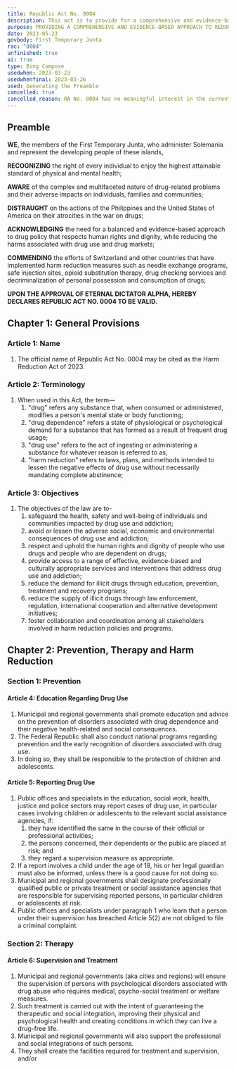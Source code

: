 ```yaml
---
title: Republic Act No. 0004
description: This act is to provide for a comprehensive and evidence-based approach to reducing the harms associated with drug use and addiction, and for related purposes.
purpose: PROVIDING A COMPREHENSIVE AND EVIDENCE-BASED APPROACH TO REDUCE THE HARMS ASSOCIATED WITH DRUG USE AND ADDICTION, AND FOR RELATED PURPOSES.
date: 2023-05-23
govbody: First Temporary Junta
rac: "0004"
unfinished: true
ai: true
type: Bing Compose
usedwhen: 2023-03-23
usedwhenfinal: 2023-03-26
used: Generating the Preamble
cancelled: true
cancelled_reason: RA No. 0004 has no meaningful interest in the current scope of Solemania. 
---
```


## Preamble 
<p>
<b><span class="text-3xl font-bold">W</span>E</b>, the members of the First Temporary Junta, who administer Solemania and represent the developing people of these islands,

**RECOGNIZING** the right of every individual to enjoy the highest attainable standard of physical and mental health;

**AWARE** of the complex and multifaceted nature of drug-related problems and their adverse impacts on individuals, families and communities;

**DISTRAUGHT** on the actions of the Philippines and the United States of America on their atrocities in the war on drugs;

**ACKNOWLEDGING** the need for a balanced and evidence-based approach to drug policy that respects human rights and dignity, while reducing the harms associated with drug use and drug markets;

**COMMENDING** the efforts of Switzerland and other countries that have implemented harm reduction measures such as needle exchange programs, safe injection sites, opioid substitution therapy, drug checking services and decriminalization of personal possession and consumption of drugs;

**UPON THE APPROVAL OF ETERNAL DICTATOR ALPHA, HEREBY DECLARES REPUBLIC ACT NO. 0004 TO BE VALID.**
</p>

## Chapter 1: General Provisions

### Article 1: Name
<ol class="numeral">
    <li>The official name of Republic Act No. 0004 may be cited as the Harm Reduction Act of 2023.</li>
</ol>

### Article 2: Terminology
<ol class="numeral">
    <li>When used in this Act, the term—
        <ol class="alpha list-inside">
            <li>"drug" refers any substance that, when consumed or administered, modifies a person's mental state or body functioning;</li>
            <li>"drug dependence" refers a state of physiological or psychological demand for a substance that has formed as a result of frequent drug usage;</li>
            <li>"drug use" refers to the act of ingesting or administering a substance for whatever reason is referred to as;</li>
            <li>"harm reduction" refers to laws, plans, and methods intended to lessen the negative effects of drug use without necessarily mandating complete abstinence;</li>
        </ol>
    </li>
</ol>

### Article 3: Objectives
<ol class="numeral">
    <li>The objectives of the law are to-
        <ol class="alpha list-inside">
            <li>safeguard the health, safety and well-being of individuals and communities impacted by drug use and addiction;</li>
            <li>avoid or lessen the adverse social, economic and environmental consequences of drug use and addiction;</li>
            <li>respect and uphold the human rights and dignity of people who use drugs and people who are dependent on drugs;</li>
            <li>provide access to a range of effective, evidence-based and culturally appropriate services and interventions that address drug use and addiction;</li>
            <li>reduce the demand for illicit drugs through education, prevention, treatment and recovery programs;</li>
            <li>reduce the supply of illicit drugs through law enforcement, regulation, international cooperation and alternative development initiatives;</li>
            <li>foster collaboration and coordination among all stakeholders involved in harm reduction policies and programs.</li>
        </ol>
    </li>
</ol>

## Chapter 2: Prevention, Therapy and Harm Reduction

### Section 1: Prevention

#### Article 4: Education Regarding Drug Use
<ol class="numeral">
    <li>Municipal and regional governments shall promote education and advice on the prevention of disorders associated with drug dependence and their negative health-related and social consequences.</li>
    <li>The Federal Republic shall also conduct national programs regarding prevention and the early recognition of disorders associated with drug use.</li> 
    <li>In doing so, they shall be responsible to the protection of children and adolescents.</li>
</ol>

#### Article 5: Reporting Drug Use
<ol class="numeral">
    <li>Public offices and specialists in the education, social work, health, justice and police sectors may report cases of drug use, in particular cases involving children or adolescents to the relevant social assistance agencies, if:
        <ol class="alpha list-inside">
            <li>they have identified the same in the course of their official or professional activities;</li>
            <li>the persons concerned, their dependents or the public are placed at risk; and</li>
            <li>they regard a supervision measure as appropriate.</li>
        </ol>
    </li>
    <li>If a report involves a child under the age of 18, his or her legal guardian must also be informed, unless there is a good cause for not doing so.</li>
    <li>Municipal and regional governments shall designate professionally qualified public or private treatment or social assistance agencies that are responsible for supervising reported persons, in particular children or adolescents at risk.</li>
    <li>Public offices and specialists under paragraph 1 who learn that a person under their supervision has breached Article 5(2) are not obliged to file a criminal complaint.</li>
</ol>

### Section 2: Therapy

#### Article 6: Supervision and Treatment
<ol>
    <li>Municipal and regional governments (aka cities and regions) will ensure the supervision of persons with psychological disorders associated with drug abuse who requires medical, psycho-social treatment or welfare measures.</li>
    <li>Such treatment is carried out with the intent of guaranteeing the therapeutic and social integration, improving their physical and psychological health and creating conditions in which they can live a drug-free life.</li>
    <li>Municipal and regional governments will also support the professional and social integrations of such persons.</li>
    <li>They shall create the facilities required for treatment and supervision, and/or </li>
</ol> 
